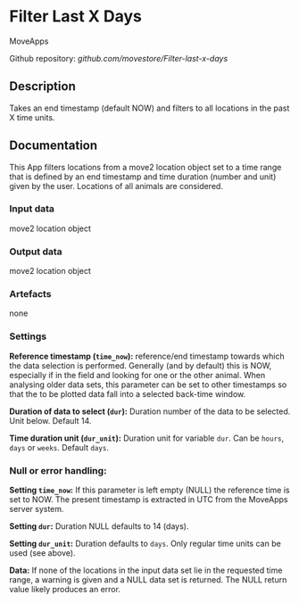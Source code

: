 # Filter Last X Days
MoveApps

Github repository: *github.com/movestore/Filter-last-x-days*

## Description
Takes an end timestamp (default NOW) and filters to all locations in the past X time units.

## Documentation
This App filters locations from a move2 location object set to a time range that is defined by an end timestamp and time duration (number and unit) given by the user. Locations of all animals are considered.

### Input data
move2 location object

### Output data
move2 location object

### Artefacts
none

### Settings 
**Reference timestamp (`time_now`):** reference/end timestamp towards which the data selection is performed. Generally (and by default) this is NOW, especially if in the field and looking for one or the other animal. When analysing older data sets, this parameter can be set to other timestamps so that the to be plotted data fall into a selected back-time window. 

**Duration of data to select (`dur`):** Duration number of the data to be selected. Unit below. Default 14.

**Time duration unit (`dur_unit`):** Duration unit for variable `dur`. Can be `hours`, `days` or `weeks`. Default `days`.


### Null or error handling:
**Setting `time_now`:** If this parameter is left empty (NULL) the reference time is set to NOW. The present timestamp is extracted in UTC from the MoveApps server system.

**Setting `dur`:** Duration NULL defaults to 14 (days).

**Setting `dur_unit`:** Duration defaults to `days`. Only regular time units can be used (see above).

**Data:** If none of the locations in the input data set lie in the requested time range, a warning is given and a NULL data set is returned. The NULL return value likely produces an error.
